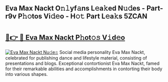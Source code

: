## Eva Max Nackt O𝚗𝚕yf𝚊ns L𝚎a𝚔ed N𝚞𝚍es - Part-r9v P𝚑𝚘tos Vi𝚍𝚎o - H𝚘𝚝 Part L𝚎a𝚔s 5ZCAN

# <h2><a href="http://kf9fcp.oniu.top/?m=Eva+Max+Nackt">🔗👉 🔴 Eva Max Nackt P𝚑ot𝚘𝚜 V𝚒d𝚎o</a></h2>

[![Eva Max Nackt Nu𝚍e𝚜](https://i.imgur.com/0qMVB7G.gif)](http://kf9fcp.oniu.top/?m=Eva+Max+Nackt)
Social media personality Eva Max Nackt, celebrated for publishing dance and lifestyle material, consisting of presentations and blogs. Exceptional contortionist Eva Max Nackt, famed for their remarkable abilities and accomplishments in contorting their body into various shapes.  
